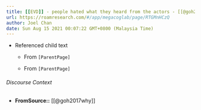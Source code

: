 ```yaml
---
title: [[EVD]] - people hated what they heard from the actors - [[@goh2017why]]
url: https://roamresearch.com/#/app/megacoglab/page/RTGMnHCzQ
author: Joel Chan
date: Sun Aug 15 2021 00:07:22 GMT+0800 (Malaysia Time)
---
```


- Referenced child text

    - From `[ParentPage]`

    - From `[ParentPage]`

###### Discourse Context

- **FromSource::** [[@goh2017why]]
